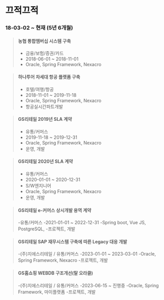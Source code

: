 # 끄적끄적

### 18-03-02 ~ 현재 (5년 6개월)

> #### 농협 통합멤버십 시스템 구축
> - 금융/보험/증권/카드
>- 2018-06-01 ~ 2018-11-01
>- Oracle, Spring Framework, Nexacro

> #### 하나투어 차세대 항공 플랫폼 구축
> - 호텔/여행/항공
>- 2018-11-01 ~ 2019-11-18
> - Oracle, Spring Framework, Nexacro
>- 항공실시간파트개발

>#### GS리테일 2019년 SLA 계약
>- 유통/커머스
>- 2019-11-18 ~ 2019-12-31
>- Oracle, Spring Framework, Nexacro
> - 운영, 개발

>#### GS리테일 2020년 SLA 계약
> - 유통/커머스
> - 2020-01-01 ~ 2020-12-31
> - S/W엔지니어
> - Oracle, Spring Framework, Nexacro
> - 운영, 개발

>#### GS리테일 e-커머스 상시개발 용역 계약
> -유통/커머스
> -2021-01-01 ~ 2022-12-31
> -Spring boot, Vue JS, PostgreSQL, 
> -프로젝트, 개발

>#### GS리테일 SAP 재무시스템 구축에 따른 Legacy 대응 개발
> -(주)지에스리테일 / 유통/커머스
> -2023-01-01 ~ 2023-03-01
> -Oracle, Spring Framework, Nexacro
> -프로젝트, 개발

>#### GS홈쇼핑 WEBDB 구조개선(탈 오라클)
> -(주)지에스리테일 / 유통/커머스
> -2023-06-15 ~ 진행중
> -Oracle, Spring Framework, 마이플랫폼
> -프로젝트, 개발
<!--stackedit_data:
eyJoaXN0b3J5IjpbNTI1NDU5MzgxLC0xMDY0MTAwODk2LDE5MT
Q0NTk4NjgsLTk0OTk0MDc5MiwzNDAxNjUyMzBdfQ==
-->